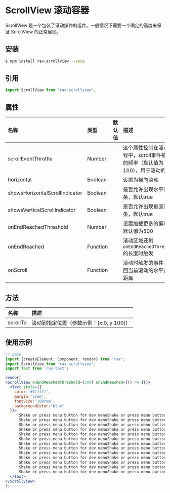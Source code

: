 # ScrollView 滚动容器

ScrollView 是一个包装了滚动操作的组件。一般情况下需要一个确定的高度来保证 ScrollView 的正常展现。  

## 安装

```bash
$ npm install rax-scrollview --save
```

## 引用

```jsx
import ScrollView from 'rax-scrollview';
```

## 属性

| 名称                           | 类型      | 默认值  | 描述                                       |
| :----------------------------- | :------- | :--- | :--------------------------------------- |
| scrollEventThrottle            | Number   |      | 这个属性控制在滚动过程中，scroll事件被调用的频率（默认值为100），用于滚动的节流 |
| horizontal                     | Boolean  |      | 设置为横向滚动                                  |
| showsHorizontalScrollIndicator | Boolean  |      | 是否允许出现水平滚动条，默认true                       |
| showsVerticalScrollIndicator   | Boolean  |      | 是否允许出现垂直滚动条，默认true                       |
| onEndReachedThreshold          | Number   |      | 设置加载更多的偏移，默认值为500                        |
| onEndReached                   | Function |      | 滚动区域还剩 `onEndReachedThreshold` 的长度时触发    |
| onScroll                       | Function |      | 滚动时触发的事件，返回当前滚动的水平垂直距离 |

## 方法

| 名称  | 描述  |
| :------ | :------- |
| scrollTo    | 滚动到指定位置（参数示例：{x:0, y:100}） |

## 使用示例

```jsx
// demo
import {createElement, Component, render} from 'rax';
import ScrollView from 'rax-scrollview';
import Text from 'rax-text';

render(
<ScrollView onEndReachedThreshold={300} onEndReached={() => {}}>
  <Text style={{
    color:'#ffffff',
    margin:'5rem',
    fontSize:'100rem',
    backgroundColor:"blue"
  }}>
      Shake or press menu button for dev menuShake or press menu button for dev menu
      Shake or press menu button for dev menuShake or press menu button for dev menu
      Shake or press menu button for dev menuShake or press menu button for dev menu
      Shake or press menu button for dev menuShake or press menu button for dev menu
      Shake or press menu button for dev menuShake or press menu button for dev menu
      Shake or press menu button for dev menuShake or press menu button for dev menu
      Shake or press menu button for dev menuShake or press menu button for dev menu
      Shake or press menu button for dev menuShake or press menu button for dev menu
      Shake or press menu button for dev menuShake or press menu button for dev menu
      Shake or press menu button for dev menuShake or press menu button for dev menu
      Shake or press menu button for dev menuShake or press menu button for dev menu
      Shake or press menu button for dev menuShake or press menu button for dev menu
      Shake or press menu button for dev menuShake or press menu button for dev menu
  </Text>
</ScrollView>
);
```
